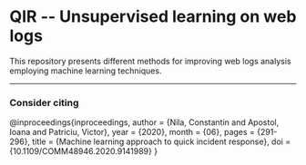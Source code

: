 # QIR -- Unsupervised learning on web logs

This repository presents different methods for improving web logs analysis employing machine learning techniques.

---
### Consider citing 

@inproceedings{inproceedings,
author = {Nila, Constantin and Apostol, Ioana and Patriciu, Victor},
year = {2020},
month = {06},
pages = {291-296},
title = {Machine learning approach to quick incident response},
doi = {10.1109/COMM48946.2020.9141989}
}
